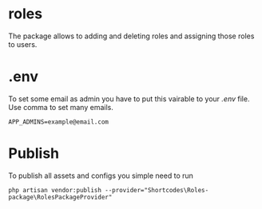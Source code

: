 # roles

The package allows to adding and deleting roles and assigning those roles to users.

# .env

To set some email as admin you have to put this vairable to your *.env* file. Use comma to set many emails.

    APP_ADMINS=example@email.com

# Publish

To publish all assets and configs you simple need to run 

    php artisan vendor:publish --provider="Shortcodes\Roles-package\RolesPackageProvider"